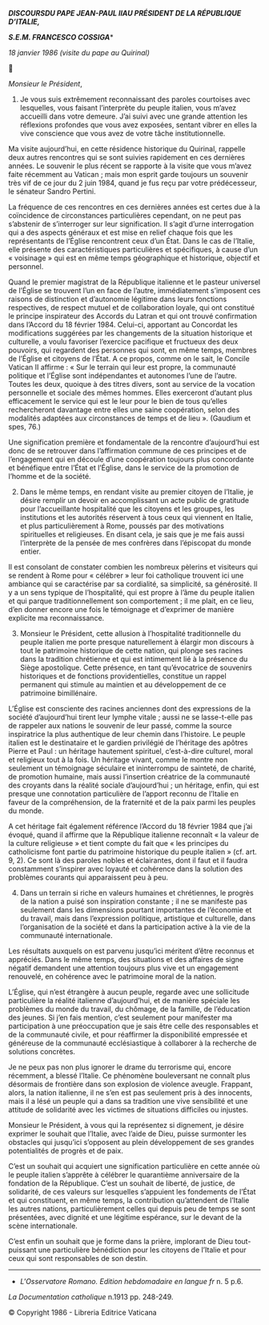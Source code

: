 ***DISCOURS******DU PAPE JEAN-PAUL II******AU PRÉSIDENT DE LA RÉPUBLIQUE D’ITALIE,***

***S.E.M. FRANCESCO COSSIGA****

*18 janvier 1986 (visite du pape au Quirinal)*



*Monsieur le Président*,

1. Je vous suis extrêmement reconnaissant des paroles courtoises avec lesquelles, vous faisant l’interprète du peuple italien, vous m’avez accueilli dans votre demeure. J’ai suivi avec une grande attention les réflexions profondes que vous avez exposées, sentant vibrer en elles la vive conscience que vous avez de votre tâche institutionnelle.

Ma visite aujourd’hui, en cette résidence historique du Quirinal, rappelle deux autres rencontres qui se sont suivies rapidement en ces dernières années. Le souvenir le plus récent se rapporte à la visite que vous m’avez faite récemment au Vatican ; mais mon esprit garde toujours un souvenir très vif de ce jour du 2 juin 1984, quand je fus reçu par votre prédécesseur, le sénateur Sandro Pertini.

La fréquence de ces rencontres en ces dernières années est certes due à la coïncidence de circonstances particulières cependant, on ne peut pas s’abstenir de s’interroger sur leur signification. Il s’agit d’urne interrogation qui a des aspects généraux et est mise en relief chaque fois que les représentants de l’Église rencontrent ceux d’un État. Dans le cas de l’Italie, elle présente des caractéristiques particulières et spécifiques, à cause d’un « voisinage » qui est en même temps géographique et historique, objectif et personnel.

Quand le premier magistrat de la République italienne et le pasteur universel de l’Église se trouvent l’un en face de l’autre, immédiatement s’imposent ces raisons de distinction et d’autonomie légitime dans leurs fonctions respectives, de respect mutuel et de collaboration loyale, qui ont constitué le principe inspirateur des Accords du Latran et qui ont trouvé confirmation dans l’Accord du 18 février 1984. Celui-ci, apportant au Concordat les modifications suggérées par les changements de la situation historique et culturelle, a voulu favoriser l’exercice pacifique et fructueux des deux pouvoirs, qui regardent des personnes qui sont, en même temps, membres de l’Église et citoyens de l’État. A ce propos, comme on le sait, le Concile Vatican II affirme : « Sur le terrain qui leur est propre, la communauté politique et l’Église sont indépendantes et autonomes l’une de l’autre. Toutes les deux, quoique à des titres divers, sont au service de la vocation personnelle et sociale des mêmes hommes. Elles exerceront d’autant plus efficacement le service qui est le leur pour le bien de tous qu’elles rechercheront davantage entre elles une saine coopération, selon des modalités adaptées aux circonstances de temps et de lieu ». (Gaudium et spes, 76.)

Une signification première et fondamentale de la rencontre d’aujourd’hui est donc de se retrouver dans l’affirmation commune de ces principes et de l’engagement qui en découle d’une coopération toujours plus concordante et bénéfique entre l’État et l’Église, dans le service de la promotion de l’homme et de la société.

2. Dans le même temps, en rendant visite au premier citoyen de l’Italie, je désire remplir un devoir en accomplissant un acte public de gratitude pour l’accueillante hospitalité que les citoyens et les groupes, les institutions et les autorités réservent à tous ceux qui viennent en Italie, et plus particulièrement à Rome, poussés par des motivations spirituelles et religieuses. En disant cela, je sais que je me fais aussi l’interprète de la pensée de mes confrères dans l’épiscopat du monde entier.

Il est consolant de constater combien les nombreux pèlerins et visiteurs qui se rendent à Rome pour « célébrer » leur foi catholique trouvent ici une ambiance qui se caractérise par sa cordialité, sa simplicité, sa générosité. Il y a un sens typique de l’hospitalité, qui est propre à l’âme du peuple italien et qui parque traditionnellement son comportement ; il me plait, en ce lieu, d’en donner encore une fois le témoignage et d’exprimer de manière explicite ma reconnaissance.

3. Monsieur le Président, cette allusion à l’hospitalité traditionnelle du peuple italien me porte presque naturellement à élargir mon discours à tout le patrimoine historique de cette nation, qui plonge ses racines dans la tradition chrétienne et qui est intimement lié à la présence du Siège apostolique. Cette présence, en tant qu’évocatrice de souvenirs historiques et de fonctions providentielles, constitue un rappel permanent qui stimule au maintien et au développement de ce patrimoine bimillénaire.

L’Église est consciente des racines anciennes dont des expressions de la société d’aujourd’hui tirent leur lymphe vitale ; aussi ne se lasse-t-elle pas de rappeler aux nations le souvenir de leur passé, comme la source inspiratrice la plus authentique de leur chemin dans l’histoire. Le peuple italien est le destinataire et le gardien privilégié de l’héritage des apôtres Pierre et Paul : un héritage hautement spirituel, c’est-à-dire culturel, moral et religieux tout à la fois. Un héritage vivant, comme le montre non seulement un témoignage séculaire et ininterrompu de sainteté, de charité, de promotion humaine, mais aussi l’insertion créatrice de la communauté des croyants dans la réalité sociale d’aujourd’hui ; un héritage, enfin, qui est presque une connotation particulière de l’apport reconnu de l’Italie en faveur de la compréhension, de la fraternité et de la paix parmi les peuples du monde.

A cet héritage fait également référence l’Accord du 18 février 1984 que j’ai évoqué, quand il affirme que la République italienne reconnaît « la valeur de la culture religieuse » et tient compte du fait que « les principes du catholicisme font partie du patrimoine historique du peuple italien » (cf. art. 9, 2). Ce sont là des paroles nobles et éclairantes, dont il faut et il faudra constamment s’inspirer avec loyauté et cohérence dans la solution des problèmes courants qui apparaissent peu à peu.

4. Dans un terrain si riche en valeurs humaines et chrétiennes, le progrès de la nation a puisé son inspiration constante ; il ne se manifeste pas seulement dans les dimensions pourtant importantes de l’économie et du travail, mais dans l’expression politique, artistique et culturelle, dans l’organisation de la société et dans la participation active à la vie de la communauté internationale.

Les résultats auxquels on est parvenu jusqu’ici méritent d’être reconnus et appréciés. Dans le même temps, des situations et des affaires de signe négatif demandent une attention toujours plus vive et un engagement renouvelé, en cohérence avec le patrimoine moral de la nation.

L’Église, qui n’est étrangère à aucun peuple, regarde avec une sollicitude particulière la réalité italienne d’aujourd’hui, et de manière spéciale les problèmes du monde du travail, du chômage, de la famille, de l’éducation des jeunes. Si j’en fais mention, c’est seulement pour manifester ma participation à une préoccupation que je sais être celle des responsables et de la communauté civile, et pour réaffirmer la disponibilité empressée et généreuse de la communauté ecclésiastique à collaborer à la recherche de solutions concrètes.

Je ne peux pas non plus ignorer le drame du terrorisme qui, encore récemment, a blessé l’Italie. Ce phénomène bouleversant ne connaît plus désormais de frontière dans son explosion de violence aveugle. Frappant, alors, la nation italienne, il ne s’en est pas seulement pris à des innocents, mais il a lésé un peuple qui a dans sa tradition une vive sensibilité et une attitude de solidarité avec les victimes de situations difficiles ou injustes.

Monsieur le Président, à vous qui la représentez si dignement, je désire exprimer le souhait que l’Italie, avec l’aide de Dieu, puisse surmonter les obstacles qui jusqu’ici s’opposent au plein développement de ses grandes potentialités de progrès et de paix.

C’est un souhait qui acquiert une signification particulière en cette année où le peuple italien s’apprête à célébrer le quarantième anniversaire de la fondation de la République. C’est un souhait de liberté, de justice, de solidarité, de ces valeurs sur lesquelles s’appuient les fondements de l’État et qui constituent, en même temps, la contribution qu’attendent de l’Italie les autres nations, particulièrement celles qui depuis peu de temps se sont présentées, avec dignité et une légitime espérance, sur le devant de la scène internationale.

C’est enfin un souhait que je forme dans la prière, implorant de Dieu tout-puissant une particulière bénédiction pour les citoyens de l’Italie et pour ceux qui sont responsables de son destin.

* * *

* *L'Osservatore Romano. Edition hebdomadaire en langue fr* n. 5 p.6.

*La Documentation catholique* n.1913 pp. 248-249.

© Copyright 1986 - Libreria Editrice Vaticana